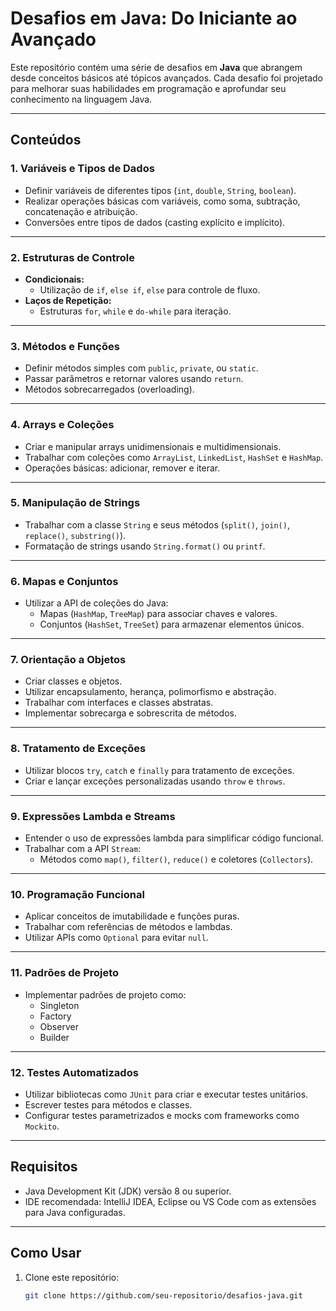# Desafios em Java: Do Iniciante ao Avançado

Este repositório contém uma série de desafios em **Java** que abrangem desde conceitos básicos até tópicos avançados. Cada desafio foi projetado para melhorar suas habilidades em programação e aprofundar seu conhecimento na linguagem Java.

---

## **Conteúdos**

### **1. Variáveis e Tipos de Dados**
- Definir variáveis de diferentes tipos (`int`, `double`, `String`, `boolean`).
- Realizar operações básicas com variáveis, como soma, subtração, concatenação e atribuição.
- Conversões entre tipos de dados (casting explícito e implícito).

---

### **2. Estruturas de Controle**
- **Condicionais:**
  - Utilização de `if`, `else if`, `else` para controle de fluxo.
- **Laços de Repetição:**
  - Estruturas `for`, `while` e `do-while` para iteração.

---

### **3. Métodos e Funções**
- Definir métodos simples com `public`, `private`, ou `static`.
- Passar parâmetros e retornar valores usando `return`.
- Métodos sobrecarregados (overloading).

---

### **4. Arrays e Coleções**
- Criar e manipular arrays unidimensionais e multidimensionais.
- Trabalhar com coleções como `ArrayList`, `LinkedList`, `HashSet` e `HashMap`.
- Operações básicas: adicionar, remover e iterar.

---

### **5. Manipulação de Strings**
- Trabalhar com a classe `String` e seus métodos (`split()`, `join()`, `replace()`, `substring()`).
- Formatação de strings usando `String.format()` ou `printf`.

---

### **6. Mapas e Conjuntos**
- Utilizar a API de coleções do Java:
  - Mapas (`HashMap`, `TreeMap`) para associar chaves e valores.
  - Conjuntos (`HashSet`, `TreeSet`) para armazenar elementos únicos.

---

### **7. Orientação a Objetos**
- Criar classes e objetos.
- Utilizar encapsulamento, herança, polimorfismo e abstração.
- Trabalhar com interfaces e classes abstratas.
- Implementar sobrecarga e sobrescrita de métodos.

---

### **8. Tratamento de Exceções**
- Utilizar blocos `try`, `catch` e `finally` para tratamento de exceções.
- Criar e lançar exceções personalizadas usando `throw` e `throws`.

---

### **9. Expressões Lambda e Streams**
- Entender o uso de expressões lambda para simplificar código funcional.
- Trabalhar com a API `Stream`:
  - Métodos como `map()`, `filter()`, `reduce()` e coletores (`Collectors`).

---

### **10. Programação Funcional**
- Aplicar conceitos de imutabilidade e funções puras.
- Trabalhar com referências de métodos e lambdas.
- Utilizar APIs como `Optional` para evitar `null`.

---

### **11. Padrões de Projeto**
- Implementar padrões de projeto como:
  - Singleton
  - Factory
  - Observer
  - Builder

---

### **12. Testes Automatizados**
- Utilizar bibliotecas como `JUnit` para criar e executar testes unitários.
- Escrever testes para métodos e classes.
- Configurar testes parametrizados e mocks com frameworks como `Mockito`.

---

## **Requisitos**
- Java Development Kit (JDK) versão 8 ou superior.
- IDE recomendada: IntelliJ IDEA, Eclipse ou VS Code com as extensões para Java configuradas.

---

## **Como Usar**
1. Clone este repositório:
   ```bash
   git clone https://github.com/seu-repositorio/desafios-java.git

